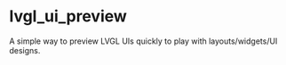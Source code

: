 # lvgl_ui_preview
A simple way to preview LVGL UIs quickly to play with layouts/widgets/UI designs.
